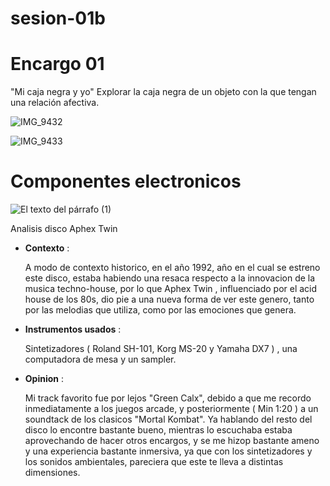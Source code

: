 # sesion-01b

# Encargo 01

"Mi caja negra y yo"
Explorar la caja negra de un objeto con la que tengan una relación afectiva.

![IMG_9432](https://github.com/user-attachments/assets/e8c55280-08df-455a-ad31-903d49376ecb)

![IMG_9433](https://github.com/user-attachments/assets/67a7fd80-87da-4e4f-958f-3fd9c2622da6)

# Componentes electronicos

![El texto del párrafo (1)](https://github.com/user-attachments/assets/576286cd-3a48-4d26-9bb7-581d659873ca)

Analisis disco Aphex Twin 

* **Contexto** :

  A modo de contexto historico, en el año 1992, año en el cual se estreno este disco, estaba habiendo una resaca respecto a la innovacion de la musica techno-house, por lo que Aphex Twin , influenciado por el acid house de los 80s, dio pie a una nueva forma de ver este genero, tanto por las melodias que utiliza, como por las emociones que genera.


* **Instrumentos usados** :

  Sintetizadores ( Roland SH-101, Korg MS-20 y Yamaha DX7 ) , una computadora de mesa y un sampler. 


* **Opinion** :

  Mi track favorito fue por lejos "Green Calx", debido a que me recordo inmediatamente a los juegos arcade, y posteriormente ( Min 1:20 ) a un soundtack de los clasicos "Mortal Kombat". Ya hablando del resto del disco lo encontre bastante bueno, mientras lo escuchaba estaba aprovechando de hacer otros encargos, y se me hizop bastante ameno y una experiencia bastante inmersiva, ya que con los sintetizadores y los sonidos ambientales, pareciera que este te lleva a distintas dimensiones.

